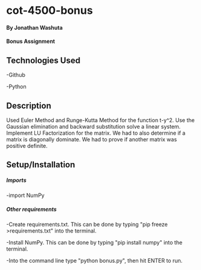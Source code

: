 # cot-4500-bonus

#### By **Jonathan Washuta**

#### Bonus Assignment

## Technologies Used

-Github

-Python

## Description
Used Euler Method and Runge-Kutta Method for the function t-y^2. Use the Gaussian elimination and backward substitution solve a linear system. Implement LU Factorization for the matrix. We had to also determine if a matrix is diagonally dominate. We had to prove if another matrix was positive definite.

## Setup/Installation
##### Imports
-import  NumPy

##### Other requirements
-Create requirements.txt. This can be done by typing "pip freeze >requirements.txt" into the terminal.

-Install NumPy. This can be done by typing "pip install numpy" into the terminal.

-Into the command line type
"python bonus.py", then hit ENTER to run.
